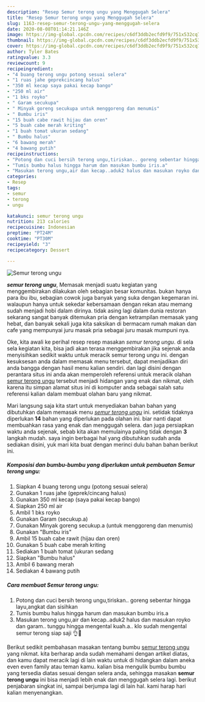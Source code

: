 ```yaml
---
description: "Resep Semur terong ungu yang Menggugah Selera"
title: "Resep Semur terong ungu yang Menggugah Selera"
slug: 1163-resep-semur-terong-ungu-yang-menggugah-selera
date: 2020-08-08T01:14:21.146Z
image: https://img-global.cpcdn.com/recipes/c6df3ddb2ecfd9f9/751x532cq70/semur-terong-ungu-foto-resep-utama.jpg
thumbnail: https://img-global.cpcdn.com/recipes/c6df3ddb2ecfd9f9/751x532cq70/semur-terong-ungu-foto-resep-utama.jpg
cover: https://img-global.cpcdn.com/recipes/c6df3ddb2ecfd9f9/751x532cq70/semur-terong-ungu-foto-resep-utama.jpg
author: Tyler Bates
ratingvalue: 3.3
reviewcount: 9
recipeingredient:
- "4 buang terong ungu potong sesuai selera"
- "1 ruas jahe geprekcincang halus"
- "350 ml kecap saya pakai kecap bango"
- "250 ml air"
- "1 bks royko"
- " Garam secukupa"
- " Minyak goreng secukupa untuk menggoreng dan menumis"
- " Bumbu iris"
- "15 buah cabe rawit hijau dan oren"
- "5 buah cabe merah kriting"
- "1 buah tomat ukuran sedang"
- " Bumbu halus"
- "6 bawang merah"
- "4 bawang putih"
recipeinstructions:
- "Potong dan cuci bersih terong ungu,tiriskan.. goreng sebentar hingga layu,angkat dan sisihkan"
- "Tumis bumbu halus hingga harum dan masukan bumbu iris.a"
- "Masukan terong ungu,air dan kecap..aduk2 halus dan masukan royko dan garam.. tunggu hingga mengental kuah.a.. klo sudah mengental semur terong siap saji 👌🌼"
categories:
- Resep
tags:
- semur
- terong
- ungu

katakunci: semur terong ungu 
nutrition: 213 calories
recipecuisine: Indonesian
preptime: "PT24M"
cooktime: "PT30M"
recipeyield: "3"
recipecategory: Dessert

---
```



![Semur terong ungu](https://img-global.cpcdn.com/recipes/c6df3ddb2ecfd9f9/751x532cq70/semur-terong-ungu-foto-resep-utama.jpg)

<b><i>semur terong ungu</i></b>, Memasak menjadi suatu kegiatan yang menggembirakan dilakukan oleh sebagian besar komunitas. bukan hanya para ibu ibu, sebagian cowok juga banyak yang suka dengan kegemaran ini. walaupun hanya untuk sekedar kebersamaan dengan rekan atau memang sudah menjadi hobi dalam dirinya. tidak asing lagi dalam dunia restoran sekarang sangat banyak ditemukan pria dengan ketrampilan memasak yang hebat, dan banyak sekali juga kita saksikan di bermacam rumah makan dan cafe yang mempunyai juru masak pria sebagai juru masak mumpuni nya.



Oke, kita awali ke perihal resep resep masakan <i>semur terong ungu</i>. di sela sela kegiatan kita, bisa jadi akan terasa menggembirakan jika sejenak anda menyisihkan sedikit waktu untuk meracik semur terong ungu ini. dengan kesuksesan anda dalam memasak menu tersebut, dapat menjadikan diri anda bangga dengan hasil menu kalian sendiri. dan lagi disini dengan perantara situs ini anda akan memperoleh referensi untuk meracik olahan <u>semur terong ungu</u> tersebut menjadi hidangan yang enak dan nikmat, oleh karena itu simpan alamat situs ini di komputer anda sebagai salah satu referensi kalian dalam membuat olahan baru yang nikmat.


Mari langsung saja kita start untuk menyediakan bahan bahan yang dibutuhkan dalam memasak menu <u><i>semur terong ungu</i></u> ini. setidak tidaknya diperlukan <b>14</b> bahan yang diperlukan pada olahan ini. biar nanti dapat membuahkan rasa yang enak dan menggugah selera. dan juga persiapkan waktu anda sejenak, sebab kita akan memulainya paling tidak dengan <b>3</b> langkah mudah. saya ingin berbagai hal yang dibutuhkan sudah anda sediakan disini, yuk mari kita buat dengan merinci dulu bahan bahan berikut ini.

<!--inarticleads1-->

##### Komposisi dan bumbu-bumbu yang diperlukan untuk pembuatan Semur terong ungu:

1. Siapkan 4 buang terong ungu (potong sesuai selera)
1. Gunakan 1 ruas jahe (geprek/cincang halus)
1. Gunakan 350 ml kecap (saya pakai kecap bango)
1. Siapkan 250 ml air
1. Ambil 1 bks royko
1. Gunakan  Garam (secukup.a)
1. Gunakan  Minyak goreng secukup.a (untuk menggoreng dan menumis)
1. Gunakan  &#34;Bumbu iris&#34;
1. Ambil 15 buah cabe rawit (hijau dan oren)
1. Gunakan 5 buah cabe merah kriting
1. Sediakan 1 buah tomat (ukuran sedang
1. Siapkan  &#34;Bumbu halus&#34;
1. Ambil 6 bawang merah
1. Sediakan 4 bawang putih




<!--inarticleads2-->

##### Cara membuat Semur terong ungu:

1. Potong dan cuci bersih terong ungu,tiriskan.. goreng sebentar hingga layu,angkat dan sisihkan
1. Tumis bumbu halus hingga harum dan masukan bumbu iris.a
1. Masukan terong ungu,air dan kecap..aduk2 halus dan masukan royko dan garam.. tunggu hingga mengental kuah.a.. klo sudah mengental semur terong siap saji 👌🌼




Berikut sedikit pembahasan masakan tentang bumbu <u>semur terong ungu</u> yang nikmat. kita berharap anda sudah memahami dengan artikel diatas, dan kamu dapat meracik lagi di lain waktu untuk di hidangkan dalam aneka even even family atau teman kamu. kalian bisa mengulik bumbu bumbu yang tersedia diatas sesuai dengan selera anda, sehingga masakan <b>semur terong ungu</b> ini bisa menjadi lebih enak dan menggugah selera lagi. berikut penjabaran singkat ini, sampai berjumpa lagi di lain hal. kami harap hari kalian menyenangkan.
